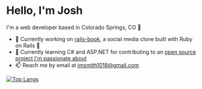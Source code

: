 # Hello, I'm Josh

I'm a web developer based in Colorado Springs, CO :mount_fuji:

- :telescope: Currently working on [rails-book](https://github.com/JoshDevHub/rails-book), a social media clone built with Ruby on Rails :gem:
- :seedling: Currently learning C# and ASP.NET for contributing to an [open source project I'm passionate about](https://github.com/leaderboardsgg/leaderboard-backend)
- :mailbox: Reach me by email at jmsmith1018@gmail.com

[![Top Langs](https://github-readme-stats.vercel.app/api/top-langs/?username=JoshDevHub&layout=compact&theme=dracula)](https://github.com/anuraghazra/github-readme-stats)
